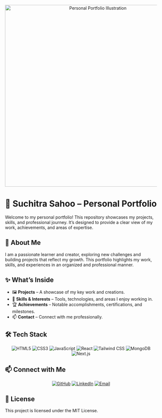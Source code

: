 <p align="center">
  <img src="https://static.vecteezy.com/system/resources/previews/041/761/137/non_2x/personal-portfolio-illustration-with-profile-data-resume-or-self-improvement-to-attract-clients-and-employers-in-flat-cartoon-background-vector.jpg" alt="Personal Portfolio Illustration" width="600"/>
</p>

# 🌟 Suchitra Sahoo – Personal Portfolio

Welcome to my personal portfolio! This repository showcases my projects, skills, and professional journey. It’s designed to provide a clear view of my work, achievements, and areas of expertise.

## 🔹 About Me
I am a passionate learner and creator, exploring new challenges and building projects that reflect my growth. This portfolio highlights my work, skills, and experiences in an organized and professional manner.

## ✨ What’s Inside
- 🖼️ **Projects** – A showcase of my key work and creations.  
- 🎨 **Skills & Interests** – Tools, technologies, and areas I enjoy working in.  
- 🏆 **Achievements** – Notable accomplishments, certifications, and milestones.  
- 📫 **Contact** – Connect with me professionally.

## 🛠️ Tech Stack
<p align="center">
  <img src="https://img.shields.io/badge/HTML5-E34F26?style=for-the-badge&logo=html5&logoColor=white" alt="HTML5"/>  
  <img src="https://img.shields.io/badge/CSS3-1572B6?style=for-the-badge&logo=css3&logoColor=white" alt="CSS3"/>  
  <img src="https://img.shields.io/badge/JavaScript-F7DF1E?style=for-the-badge&logo=javascript&logoColor=black" alt="JavaScript"/>  
  <img src="https://img.shields.io/badge/React-61DAFB?style=for-the-badge&logo=react&logoColor=black" alt="React"/>  
  <img src="https://img.shields.io/badge/Tailwind_CSS-06B6D4?style=for-the-badge&logo=tailwind-css&logoColor=white" alt="Tailwind CSS"/>  
  <img src="https://img.shields.io/badge/MongoDB-47A248?style=for-the-badge&logo=mongodb&logoColor=white" alt="MongoDB"/>  
  <img src="https://img.shields.io/badge/Next.js-000000?style=for-the-badge&logo=next.js&logoColor=white" alt="Next.js"/>  
</p>

## 📫 Connect with Me
<p align="center">
  <a href="https://github.com/suchitra-sahoo" target="_blank"><img src="https://img.shields.io/badge/GitHub-181717?style=for-the-badge&logo=github&logoColor=white" alt="GitHub"/></a>  
  <a href="https://www.linkedin.com/in/suchitra-sahoo/" target="_blank"><img src="https://img.shields.io/badge/LinkedIn-0A66C2?style=for-the-badge&logo=linkedin&logoColor=white" alt="LinkedIn"/></a>  
  <a href="mailto:suchitra@example.com" target="_blank"><img src="https://img.shields.io/badge/Email-D14836?style=for-the-badge&logo=gmail&logoColor=white" alt="Email"/></a>
</p>

## 📜 License
This project is licensed under the MIT License.
